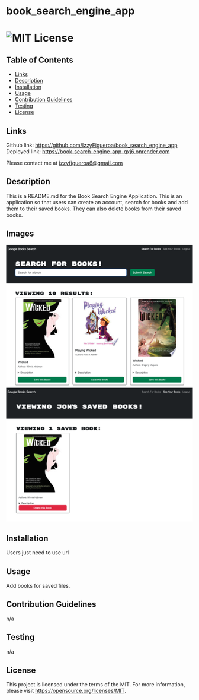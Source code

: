 # book_search_engine_app

# ![MIT License](https://img.shields.io/badge/License-MIT-yellow.svg)

 ## Table of Contents
  - [Links](#links)
  - [Description](#description)
  - [Installation](#installation)
  - [Usage](#usage)
  - [Contribution Guidelines](#contribution-guidelines)
  - [Testing](#testing)
  - [License](#license)

## Links
 Github link: https://github.com/IzzyFigueroa/book_search_engine_app
 Deployed link: https://book-search-engine-app-qxj6.onrender.com

 Please contact me at izzyfigueroa6@gmail.com

## Description
This is a README.md for the Book Search Engine Application. This is an application so that users can create an account, search for books and add them to their saved books. They can also delete books from their saved books.

## Images
![Book Search](./client/images/booksearch.png)
![Book Delete](./client/images/bookdelete.png)

## Installation
 Users just need to use url
## Usage
 Add books for saved files.

## Contribution Guidelines
 n/a
## Testing
 n/a

## License
This project is licensed under the terms of the MIT. For more information, please visit https://opensource.org/licenses/MIT.


